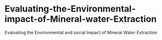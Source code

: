 # Evaluating-the-Environmental-impact-of-Mineral-water-Extraction
Evaluating the Environmental and social Impact of Mineral Water Extraction
